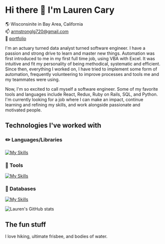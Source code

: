 # Hi there 👋 I'm Lauren Cary
:earth_americas:  Wisconsinite in Bay Area, California  
:mailbox:  armstronglg720@gmail.com<br>
:file_folder: [portfolio](https://laurencary.github.io/portfolio/)

I'm an actuary turned data analyst turned software engineer. I have a passion and strong drive to learn and master new things. Automation was first introduced to me in my first full time job, using VBA with Excel. It was intuitive and fit my personality of being methodical, systematic and efficient. Since then, everything I worked on, I have tried to implement some form of automation, frequently volunteering to improve processes and tools me and my teammates were using. 

Now, I'm so excited to call myself a software engineer. Some of my favorite tools and languages include React, Redux, Ruby on Rails, SQL, and Python. I'm currently looking for a job where I can make an impact, continue learning and refining my skills, and work alongside passionate and motivated people.

## Technologies I've worked with
### :pencil2: Languages/Libraries
[![My Skills](https://skillicons.dev/icons?i=js,react,ruby,rails,redux,html,css,py)](https://skillicons.dev)
### :hammer: Tools
[![My Skills](https://skillicons.dev/icons?i=github,postman,git,babel,heroku)](https://skillicons.dev)
### :floppy_disk: Databases
[![My Skills](https://skillicons.dev/icons?i=mongodb,postgres,sqlite)](https://skillicons.dev)


![Lauren's GitHub stats](https://github-readme-stats.vercel.app/api?username=laurencary&show_icons=true&theme=transparent)


## The fun stuff
I love hiking, ultimate frisbee, and bodies of water. 
